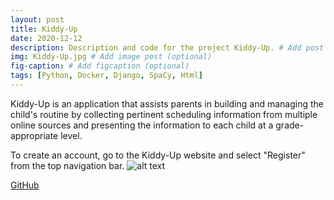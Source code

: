 ```yaml
---
layout: post
title: Kiddy-Up
date: 2020-12-12 
description: Description and code for the project Kiddy-Up. # Add post description (optional)
img: Kiddy-Up.jpg # Add image post (optional)
fig-caption: # Add figcaption (optional)
tags: [Python, Docker, Django, SpaCy, Html]
---
```

Kiddy-Up is an application that assists parents in building and managing the child's routine by collecting pertinent scheduling information from multiple online sources and presenting the information to each child at a grade-appropriate level. 

To create an account, go to the Kiddy-Up website and select "Register" from the top navigation bar.
![alt text]({{site.baseurl}}/assets/img/1.png "")

[GitHub][1]

[1]: https://github.com/LightWaveEmpire/Kiddy-Up       "Kiddy-Up"
